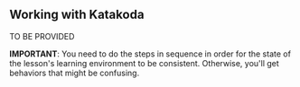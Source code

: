 ## Working with Katakoda

TO BE PROVIDED

**IMPORTANT**: You need to do the steps in sequence in order for the state of the lesson's learning environment to be
consistent. Otherwise, you'll get behaviors that might be confusing.